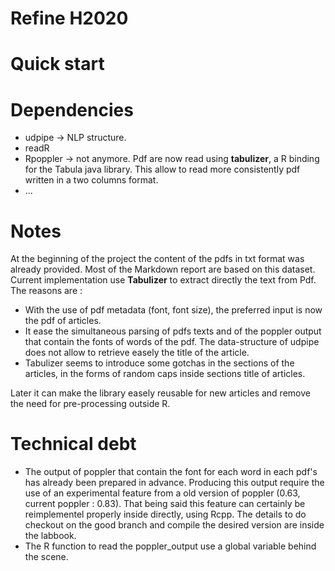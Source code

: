 # Refine H2020


# Quick start


# Dependencies

* udpipe -> NLP structure.
* readR 
* Rpoppler -> not anymore. Pdf are now read using **tabulizer**, a R binding for the Tabula java library. This allow to read more consistently pdf written in a two columns format.
* ...

# Notes

At the beginning of the project the content of the pdfs in txt format was already provided. Most of the Markdown report are based on this dataset.
Current implementation use **Tabulizer** to extract directly the text from Pdf. The reasons are :

* With the use of pdf metadata (font, font size), the preferred input is now the pdf of articles.
* It ease the simultaneous parsing of pdfs texts and of the poppler output that contain the fonts of words of the pdf. The data-structure of udpipe does not allow to retrieve easely the title of the article.
* Tabulizer seems to introduce some gotchas in the sections of the articles, in the forms of random caps inside sections title of articles.

Later it can make the library easely reusable for new articles and remove the need for pre-processing outside R.


# Technical debt 

* The output of poppler that contain the font for each word in each pdf's has already been prepared in advance. Producing this output require the use of an experimental feature from a old version of poppler (0.63, current poppler : 0.83). That being said this feature can certainly be reimplementel properly inside directly, using Rcpp. The details to do checkout on the good branch and compile the desired version are inside the labbook.
* The R function to read the poppler_output use a global variable behind the scene. 


